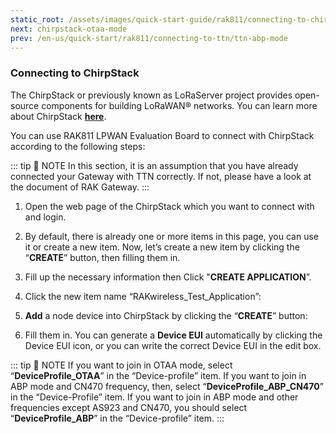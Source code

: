 ```yaml
---
static_root: /assets/images/quick-start-guide/rak811/connecting-to-chirpstack
next: chirpstack-otaa-mode
prev: /en-us/quick-start/rak811/connecting-to-ttn/ttn-abp-mode
---
```


### Connecting to ChirpStack

The ChirpStack or previously known as LoRaServer project provides open-source components for building LoRaWAN® networks. You can learn more about ChirpStack [**here**](https://www.chirpstack.io/).

You can use RAK811 LPWAN Evaluation Board to connect with ChirpStack according to the following steps:

::: tip 📝 NOTE
In this section, it is an assumption that you have already connected your Gateway with TTN correctly. If not, please have a look at the document of RAK Gateway.
:::

1. Open the web page of the ChirpStack which you want to connect with and login.

2. By default, there is already one or more items in this page, you can use it or create a new item. Now, let’s create a new item by clicking the “**CREATE**” button, then filling them in.

<rk-img
  :src="`${$frontmatter.static_root}/rmyjmnipu8avuwmpje4m.png`"
  width="100%"
  figure-number="1"
  caption="ChirpStack Applications"
/>

3. Fill up the necessary information then Click "**CREATE APPLICATION**”.

<rk-img
  :src="`${$frontmatter.static_root}/lfckimcgh5dlghvhggro.png`"
  width="100%"
  figure-number="2"
  caption="Creating the Application"
/>

4. Click the new item name “RAKwireless_Test_Application”:

<rk-img
  :src="`${$frontmatter.static_root}/fapk1hsahx06blqi7smh.png`"
  width="100%"
  figure-number="3"
  caption="Applications page in ChirpStack"
/>

<rk-img
  :src="`${$frontmatter.static_root}/pjl7qdbeh1nnkw7su8s3.png`"
  width="100%"
  figure-number="4"
  caption="RAK811 Application"
/>

5. **Add** a node device into ChirpStack by clicking the “**CREATE**” button:

<rk-img
  :src="`${$frontmatter.static_root}/pjl7qdbeh1nnkw7su8s3.png`"
  width="100%"
  figure-number="5"
  caption="Adding a Node Device"
/>

6. Fill them in. You can generate a **Device EUI** automatically by clicking the Device EUI icon, or you can write the correct Device EUI in the edit box.

<rk-img
  :src="`${$frontmatter.static_root}/pjl7qdbeh1nnkw7su8s3.png`"
  width="100%"
  figure-number="6"
  caption="Filling the Device Parameters"
/>

::: tip 📝 NOTE
If you want to join in OTAA mode, select “**DeviceProfile_OTAA**” in the “Device-profile” item. If you want to join in ABP mode and CN470 frequency, then, select “**DeviceProfile_ABP_CN470**” in the “Device-Profile” item. If you want to join in ABP mode and other frequencies except AS923 and CN470, you should select “**DeviceProfile_ABP**” in the “Device-profile” item.
:::
